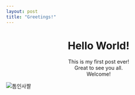 ```yaml
--- 
layout: post
title: "Greetings!"
---
```

# <center>Hello World!</center> 
  
<center>This is my first post ever!</center>


<center>Great to see you all.</center> 


<center>Welcome!</center> 
  
![톰인사짤](https://github.com/user-attachments/assets/e3406f03-8db4-4fda-bd2d-351d76686472)


